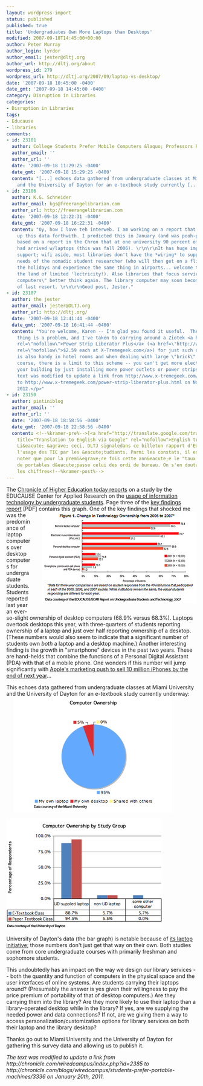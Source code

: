 ```yaml
---
layout: wordpress-import
status: published
published: true
title: 'Undergraduates Own More Laptops than Desktops'
modified: 2007-09-18T14:45:00+00:00
author: Peter Murray
author_login: lyrdor
author_email: jester@dltj.org
author_url: http://dltj.org/about
wordpress_id: 279
wordpress_url: http://dltj.org/2007/09/laptop-vs-desktop/
date: '2007-09-18 10:45:00 -0400'
date_gmt: '2007-09-18 14:45:00 -0400'
category: Disruption in Libraries
categories:
- Disruption in Libraries
tags:
- Educause
- libraries
comments:
- id: 23101
  author: College Students Prefer Mobile Computers &laquo; Professors R-Squared
  author_email: ''
  author_url: ''
  date: '2007-09-18 11:29:25 -0400'
  date_gmt: '2007-09-18 15:29:25 -0400'
  content: "[...] echoes data gathered from undergraduate classes at Miami University
    and the University of Dayton for an e-textbook study currently [...]"
- id: 23106
  author: K.G. Schneider
  author_email: kgs@freerangelibrarian.com
  author_url: http://freerangelibrarian.com
  date: '2007-09-18 12:22:31 -0400'
  date_gmt: '2007-09-18 16:22:31 -0400'
  content: "Oy, how I love teh interweb. I am working on a report that will slobber
    up this data forthwith. I predicted this in January (and was pooh-poohed by some),
    based on a report in the Chron that at one university 90 percent of its freshmen
    had arrived w/laptops (this was fall 2006). \r\n\r\nIt has huge implications for
    support; wifi aside, most libraries don't have the *wiring* to support the electrical
    needs of the nomadic student researcher (who will then get on a flight home at
    the holidays and experience the same thing in airports... welcome to adulthood:
    the land of limited 'lectricity!). Also libraries that focus services around \"library
    computers\" better think again. The library computer may soon become the machine
    of last resort. \r\n\r\nGood post, Jester."
- id: 23107
  author: the jester
  author_email: jester@DLTJ.org
  author_url: http://dltj.org/
  date: '2007-09-18 12:41:44 -0400'
  date_gmt: '2007-09-18 16:41:44 -0400'
  content: "You're welcome, Karen -- I'm glad you found it useful.  The electricity
    thing is a problem, and I've taken to carrying around a Ziotek <a href=\"http://www.ziotek.com/templates/searchdetail.asp?productID=4189\"
    rel=\"nofollow\">Power Strip Liberator Plus</a> (<a href=\"http://web.archive.org/web/20130210112726/http://www.x-tremegeek.com/power-strip-liberator-plus.html\"
    rel=\"nofollow\">$2.59 each at X-Tremegeek.com</a>) for just such occasions.  It
    is also handy in hotel rooms and when dealing with large \"brick\" power supplies.\r\n\r\nOf
    course, there is a limit to this scheme -- you can't get more electricity into
    your building by just installing more power outlets or power strips...<p style=\"padding:0;margin:0;font-style:italic;\">The
    text was modified to update a link from http://www.x-tremegeek.com/templates/searchdetail.asp?sk=MX71419&productID=4189
    to http://www.x-tremegeek.com/power-strip-liberator-plus.html on November 19th,
    2012.</p>"
- id: 23150
  author: pintiniblog
  author_email: ''
  author_url: ''
  date: '2007-09-18 18:58:56 -0400'
  date_gmt: '2007-09-18 22:58:56 -0400'
  content: <!--%kramer-pre%-->[<a href="http://translate.google.com/translate?u=http://pintini.blogspirit.com/archive/2007/09/18/portables.html"
    title="Translation to English via Google" rel="nofollow">English translation]</a>
    Li&eacute; &agrave; ceci, DLTJ signaledans ce billetun rapport d'Educause sur
    l'usage des TIC par les &eacute;tudiants. Parmi les constats, il est &agrave;
    noter que pour la premi&egrave;re fois cette ann&eacute;e le "taux de possession"
    de portables d&eacute;passe celui des ordi de bureau. On s'en doutait, mais voil&agrave;,
    les chiffres<!--%kramer-post%-->
---
```

<p>The <a href="http://chronicle.com/blogs/wiredcampus/students-prefer-portable-machines/3336" title="Students Prefer Portable Machines - Chronicle.com">Chronicle of Higher Education today reports</a> on a study by the EDUCAUSE Center for Applied Research on the <a href="http://www.educause.edu/library/resources/ecar-study-undergraduate-students-and-information-technology-2007" title="ECAR Study of Undergraduate Students and Information Technology, 2007">usage of information technology by undergraduate students</a>.  Page three of the <a href="http://www.educause.edu/ir/library/pdf/ERS0706/ekf0706.pdf" title="Key findings of the ECAR Study of Undergraduate Students and Information Technology, 2007">key findings report</a> [PDF] contains this graph.  <img src="/assets/images/2007/09/EDUCAUSE-results1.png" alt="Change in Technology Ownership from 2005 to 2007, from ECAR Study of Undergraduate Students and Information Technology, 2007" width="410" height="242" border="0" style="float: right; padding: 0 0 1.5em 2em;" /> One of the key findings that shocked me was the predominance of laptop computers over desktop computers for undergraduate students.  Students reported last year an ever-so-slight ownership of desktop computers (68.9% versus 68.3%).  Laptops overtook desktops this year, with three-quarters of students reporting ownership of a laptop and just over half reporting ownership of a desktop.  (These numbers would also seem to indicate that a significant number of students own <em>both</em> a laptop and a desktop machine.)  Another interesting finding is the growth in "smartphone" devices in the past two years.  These are hand-helds that combine the functions of a Personal Digital Assistant (PDA) with that of a mobile phone.  One wonders if this number will jump significantly with <a href="http://www.bloomberg.com/apps/news?pid=20601103&#038;sid=aYuqkcpM7s4g&#038;refer=us" title="Bloomberg.com: Apple Shares May Recover From IPhone Price-Cut Shock">Apple's marketing push to sell 10 million iPhones by the end of next year</a>...<br clear="all" /></p>
<p>This echoes data gathered from undergraduate classes at Miami University and the University of Dayton for an e-textbook study currently underway:<br />
<img src="/assets/images/2007/09/Miami-computer-usage1.png" alt="Computer Ownership in the Miami University study group" align="left" width="418" height="307" hspace="20" border="0" /><img src="/assets/images/2007/09/UD-computer-usage1.png" alt="Computer Ownership in the University of Dayton Study Groups" width="413" height="292" vspace="15" border="0" /><br />
University of Dayton's data (the bar graph) is notable because of <a href="http://admission.udayton.edu/computers/" title="University of Dayton&#039;s Computer Initiative program">its laptop initiative</a>; those numbers don't just get that way on their own.  Both studies come from core undergraduate courses with primarily freshman and sophomore students.</p>
<p>This undoubtedly has an impact on the way we design our library services -- both the quantity and function of computers in the physical space and the user interfaces of online systems.  Are students carrying their laptops around?  (Presumably the answer is yes given their willingness to pay the price premium of portability of that of desktop computers.)  Are they carrying them into the library?  Are they more likely to use their laptop than a library-operated desktop while in the library?  If yes, are we supplying the needed power and data connections?  If not, are we giving them a way to access personalization/customization options for library services on both their laptop and the library desktop?</p>
<p>Thanks go out to Miami University and the University of Dayton for gathering this survey data and allowing us to publish it.</p>
<p style="padding:0;margin:0;font-style:italic;">The text was modified to update a link from http://chronicle.com/wiredcampus/index.php?id=2385 to http://chronicle.com/blogs/wiredcampus/students-prefer-portable-machines/3336 on January 20th, 2011.</p>
